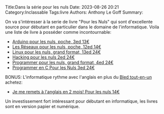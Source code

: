 Title:Dans la série pour les nuls
Date: 2023-08-26 20:21
Category:Inclassable
Tags:livre
Authors: Anthony Le Goff
Summary:

On va s'intéresser à la serie de livre "Pour les Nuls" qui sont d'excellente source pour débutant en particulier dans le domaine de l'informatique. Voila une liste de livre à posséder comme incontournable:

* [Arduino pour les nuls, poche, 3ed 13€](https://www.pourlesnuls.fr/livres/informatique/arduino-pour-les-nuls-poche-3e-ed-9782412077351)
* [Les Réseaux pour les nuls, poche, 12ed 14€](https://www.pourlesnuls.fr/livres/informatique/les-reseaux-pour-les-nuls-poche-12e-ed-9782412077382)
* [Linux pour les nuls, grand format, 13ed 24€](https://www.pourlesnuls.fr/livres/informatique/linux-pour-les-nuls-grand-format-13e-ed-9782412065020)
* [Hacking pour les nuls 2ed 24€](https://www.pourlesnuls.fr/livres/business/entreprise/hacking-pour-les-nuls-2e-edition-9782412082218)
* [Programmer pour les nuls, grand format, 4ed 24€](https://www.pourlesnuls.fr/livres/informatique/programmer-pour-les-nuls-grand-format-4-ed-9782412056059)
* [Programmer en C Pour les Nuls 3ed 24€](https://www.fnac.com/a15611170/Pour-les-Nuls-Programmer-en-C-Pour-les-Nuls-3e-Dan-Gookin#omnsearchpos=1)

BONUS: L'informatique rythme avec l'anglais en plus du [Bled tout-en-un](https://www.fnac.com/a7376689/Brigitte-Lallement-Bled-Anglais-Tout-en-Un#omnsearchpos=2) achetez:

* [Je me remets à l'anglais en 2 mois!  Pour les nuls 14€](https://www.pourlesnuls.fr/livres/langues/je-me-remets-l-anglais-en-2-mois-pour-les-nuls-9782412019320)


Un investissement fort intéressant pour débutant en informatique, les livres sont en version papier et numérique.